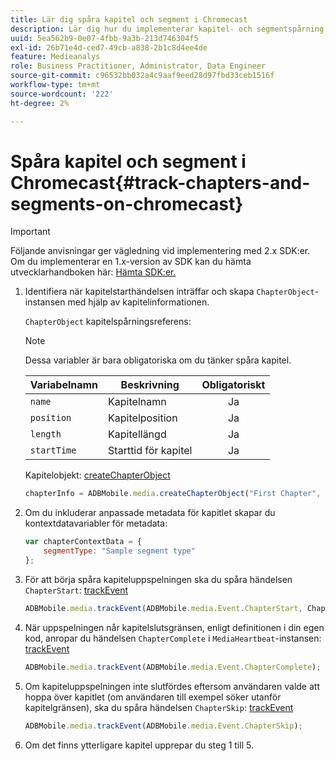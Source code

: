```yaml
---
title: Lär dig spåra kapitel och segment i Chromecast
description: Lär dig hur du implementerar kapitel- och segmentspårning med Media SDK på Chromecast.
uuid: 5ea562b9-0e07-4fbb-9a3b-213d746304f5
exl-id: 26b71e4d-ced7-49cb-a838-2b1c8d4ee4de
feature: Medieanalys
role: Business Practitioner, Administrator, Data Engineer
source-git-commit: c96532bb032a4c9aaf9eed28d97fbd33ceb1516f
workflow-type: tm+mt
source-wordcount: '222'
ht-degree: 2%

---
```


# Spåra kapitel och segment i Chromecast{#track-chapters-and-segments-on-chromecast}

>[!IMPORTANT]
>
>Följande anvisningar ger vägledning vid implementering med 2.x SDK:er. Om du implementerar en 1.x-version av SDK kan du hämta utvecklarhandboken här: [Hämta SDK:er.](/help/sdk-implement/download-sdks.md)

1. Identifiera när kapitelstarthändelsen inträffar och skapa `ChapterObject`-instansen med hjälp av kapitelinformationen.

   `ChapterObject` kapitelspårningsreferens:

   >[!NOTE]
   >
   >Dessa variabler är bara obligatoriska om du tänker spåra kapitel.

   | Variabelnamn | Beskrivning | Obligatoriskt |
   | --- | --- | :---: |
   | `name` | Kapitelnamn | Ja |
   | `position` | Kapitelposition | Ja |
   | `length` | Kapitellängd | Ja |
   | `startTime` | Starttid för kapitel | Ja |

   Kapitelobjekt: [createChapterObject](https://adobe-marketing-cloud.github.io/media-sdks/reference/chromecast/ADBMobile.media.html#.createChapterObject)

   ```js
   chapterInfo = ADBMobile.media.createChapterObject("First Chapter", 1, CHAPTER1_LENGTH, CHAPTER1_START_POS);
   ```

1. Om du inkluderar anpassade metadata för kapitlet skapar du kontextdatavariabler för metadata:

   ```js
   var chapterContextData = { 
       segmentType: "Sample segment type" 
   };
   ```

1. För att börja spåra kapiteluppspelningen ska du spåra händelsen `ChapterStart`: [trackEvent](https://adobe-marketing-cloud.github.io/media-sdks/reference/chromecast/ADBMobile.media.html#.trackEvent)

   ```js
   ADBMobile.media.trackEvent(ADBMobile.media.Event.ChapterStart, ChapterInfo, chapterContextData); 
   ```

1. När uppspelningen når kapitelslutsgränsen, enligt definitionen i din egen kod, anropar du händelsen `ChapterComplete` i `MediaHeartbeat`-instansen: [trackEvent](https://adobe-marketing-cloud.github.io/media-sdks/reference/chromecast/ADBMobile.media.html#.trackEvent)

   ```js
   ADBMobile.media.trackEvent(ADBMobile.media.Event.ChapterComplete);
   ```

1. Om kapiteluppspelningen inte slutfördes eftersom användaren valde att hoppa över kapitlet (om användaren till exempel söker utanför kapitelgränsen), ska du spåra händelsen `ChapterSkip`: [trackEvent](https://adobe-marketing-cloud.github.io/media-sdks/reference/chromecast/ADBMobile.media.html#.trackEvent)

   ```js
   ADBMobile.media.trackEvent(ADBMobile.media.Event.ChapterSkip); 
   ```

1. Om det finns ytterligare kapitel upprepar du steg 1 till 5.
